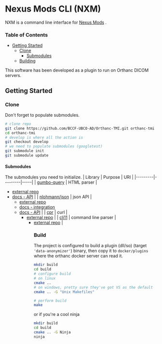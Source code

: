 # Nexus Mods CLI (NXM)
NXM is a command line interface for [Nexus Mods](https://www.nexusmods.com/) .

### Table of Contents
- [Getting Started](#getting-started)
    - [Clone](#clone)
        - [Submodules](#submodules)
    - [Building](#build)

This software has been developed as a plugin to run on Orthanc DICOM servers.
## Getting Started
### Clone
Don't forget to populate submodules.
```bash
# clone repo
git clone https://github.com/BCCF-UBCO-AD/Orthanc-TMI.git orthanc-tmi
cd orthanc-tmi
# develop is where all the action is
git checkout develop
# we need to populate submodules (googletest)
git submodule init
git submodule update
```
#### Submodules
The submodules you need to initialize.
| Library | Purpose | URI |
|---------|---------|-----|
| [gumbo-query](extern/gumbo-query) | HTML parser | <ul><li>[external repo](https://github.com/jtv/libpqxx.git) <li>[docs - API](https://libpqxx.readthedocs.io/en/stable/a01382.html) |
| [nlohmann/json](extern/nlohmann-json) | json API | <ul><li>[external repo](https://github.com/nlohmann/json.git) <li>[docs - integration](https://github.com/nlohmann/json#integration) <li>[docs - API](https://nlohmann.github.io/json/api/basic_json/) |
| [cpr](extern/cpr) | curl | <ul><li>[external repo](https://github.com/google/googletest.git) |
| [cli11](extern/cli11) | command line parser | <ul><li>[external repo](https://github.com/google/googletest.git) |

### Build
The project is configured to build a plugin (dll/so) (target `'data-anonymizer'`) binary, then copy it to `docker/plugins` where the orthanc docker server can read it.

```bash
mkdir build
cd build
# configure build
# on linux
cmake ..
# on windows, pretty sure they've got VS as the default
cmake .. -G "Unix Makefiles"

# perform build
make
```
or if you're a cool ninja
```bash
mkdir build
cd build
cmake .. -G Ninja
ninja
```